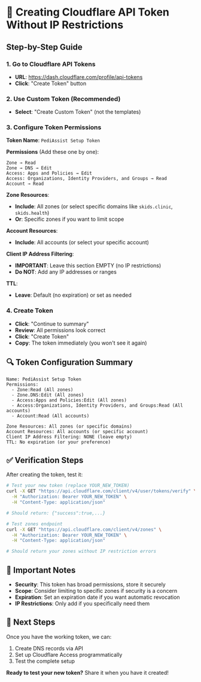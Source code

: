 # 🔑 Creating Cloudflare API Token Without IP Restrictions

## Step-by-Step Guide

### 1. Go to Cloudflare API Tokens
- **URL**: https://dash.cloudflare.com/profile/api-tokens
- **Click**: "Create Token" button

### 2. Use Custom Token (Recommended)
- **Select**: "Create Custom Token" (not the templates)

### 3. Configure Token Permissions

**Token Name**: `PediAssist Setup Token`

**Permissions** (Add these one by one):
```
Zone → Read
Zone → DNS → Edit  
Access: Apps and Policies → Edit
Access: Organizations, Identity Providers, and Groups → Read
Account → Read
```

**Zone Resources**:
- **Include**: All zones (or select specific domains like `skids.clinic`, `skids.health`)
- **Or**: Specific zones if you want to limit scope

**Account Resources**:
- **Include**: All accounts (or select your specific account)

**Client IP Address Filtering**:
- **IMPORTANT**: Leave this section EMPTY (no IP restrictions)
- **Do NOT**: Add any IP addresses or ranges

**TTL**:
- **Leave**: Default (no expiration) or set as needed

### 4. Create Token
- **Click**: "Continue to summary"
- **Review**: All permissions look correct
- **Click**: "Create Token"
- **Copy**: The token immediately (you won't see it again)

## 🔍 Token Configuration Summary

```
Name: PediAssist Setup Token
Permissions:
  - Zone:Read (All zones)
  - Zone.DNS:Edit (All zones)  
  - Access:Apps and Policies:Edit (All zones)
  - Access:Organizations, Identity Providers, and Groups:Read (All accounts)
  - Account:Read (All accounts)

Zone Resources: All zones (or specific domains)
Account Resources: All accounts (or specific account)
Client IP Address Filtering: NONE (leave empty)
TTL: No expiration (or your preference)
```

## ✅ Verification Steps

After creating the token, test it:

```bash
# Test your new token (replace YOUR_NEW_TOKEN)
curl -X GET "https://api.cloudflare.com/client/v4/user/tokens/verify" \
  -H "Authorization: Bearer YOUR_NEW_TOKEN" \
  -H "Content-Type: application/json"

# Should return: {"success":true,...}

# Test zones endpoint
curl -X GET "https://api.cloudflare.com/client/v4/zones" \
  -H "Authorization: Bearer YOUR_NEW_TOKEN" \
  -H "Content-Type: application/json"

# Should return your zones without IP restriction errors
```

## 🚨 Important Notes

- **Security**: This token has broad permissions, store it securely
- **Scope**: Consider limiting to specific zones if security is a concern
- **Expiration**: Set an expiration date if you want automatic revocation
- **IP Restrictions**: Only add if you specifically need them

## 🎯 Next Steps

Once you have the working token, we can:
1. Create DNS records via API
2. Set up Cloudflare Access programmatically
3. Test the complete setup

**Ready to test your new token?** Share it when you have it created!